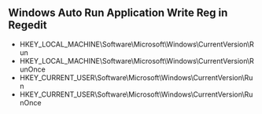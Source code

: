 ## Windows Auto Run Application Write Reg in Regedit

* HKEY_LOCAL_MACHINE\Software\Microsoft\Windows\CurrentVersion\Run
* HKEY_LOCAL_MACHINE\Software\Microsoft\Windows\CurrentVersion\RunOnce
* HKEY_CURRENT_USER\Software\Microsoft\Windows\CurrentVersion\Run
* HKEY_CURRENT_USER\Software\Microsoft\Windows\CurrentVersion\RunOnce